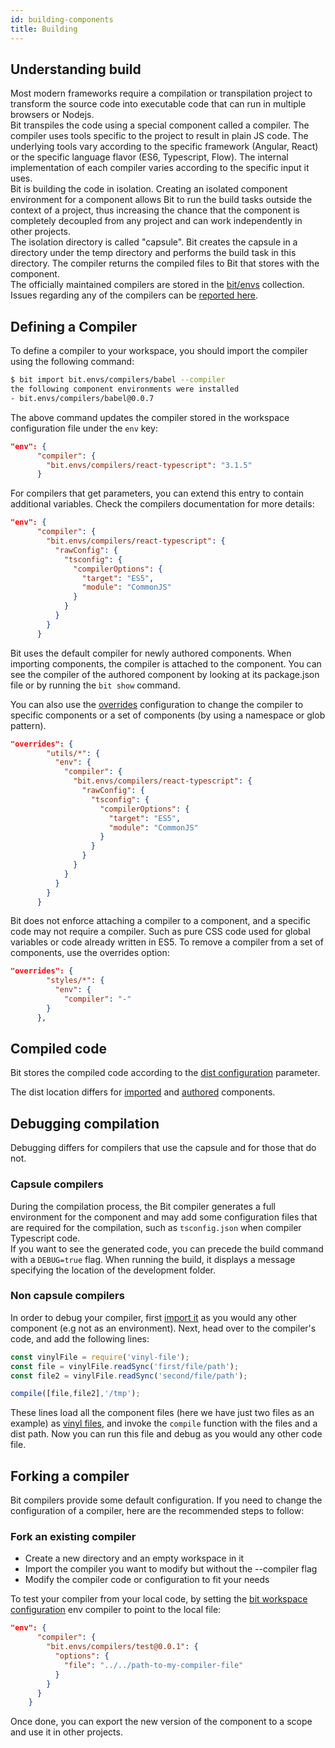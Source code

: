 ```yaml
---
id: building-components
title: Building
---
```


## Understanding build

Most modern frameworks require a compilation or transpilation project to transform the source code into executable code that can run in multiple browsers or Nodejs.  
Bit transpiles the code using a special component called a compiler. The compiler uses tools specific to the project to result in plain JS code. The underlying tools vary according to the specific framework (Angular, React) or the specific language flavor (ES6, Typescript, Flow). The internal implementation of each compiler varies according to the specific input it uses.  
Bit is building the code in isolation. Creating an isolated component environment for a component allows Bit to run the build tasks outside the context of a project, thus increasing the chance that the component is completely decoupled from any project and can work independently in other projects.  
The isolation directory is called "capsule". Bit creates the capsule in a directory under the temp directory and performs the build task in this directory. The compiler returns the compiled files to Bit that stores with the component.  
The officially maintained compilers are stored in the [bit/envs](https://bit.dev/bit/envs) collection. Issues regarding any of the compilers can be [reported here](https://github.com/teambit/envs).

## Defining a Compiler

To define a compiler to your workspace, you should import the compiler using the following command:  

```bash
$ bit import bit.envs/compilers/babel --compiler
the following component environments were installed
- bit.envs/compilers/babel@0.0.7
```

The above command updates the compiler stored in the workspace configuration file under the `env` key:  

```json
"env": {
      "compiler": {
        "bit.envs/compilers/react-typescript": "3.1.5"
      }
```

For compilers that get parameters, you can extend this entry to contain additional variables. Check the compilers documentation for more details:  

```json
"env": {
      "compiler": {
        "bit.envs/compilers/react-typescript": {
          "rawConfig": {
            "tsconfig": {
              "compilerOptions": {
                "target": "ES5",
                "module": "CommonJS"
              }
            }
          }
        }
      }
```

Bit uses the default compiler for newly authored components. When importing components, the compiler is attached to the component. You can see the compiler of the authored component by looking at its package.json file or by running the `bit show` command.  

You can also use the [overrides](/docs/overrides) configuration to change the compiler to specific components or a set of components (by using a namespace or glob pattern).  

```json
"overrides": {
        "utils/*": {
          "env": {
            "compiler": {
              "bit.envs/compilers/react-typescript": {
                "rawConfig": {
                  "tsconfig": {
                    "compilerOptions": {
                      "target": "ES5",
                      "module": "CommonJS"
                    }
                  }
                }
              }
            }
          }
        }
      }
```

Bit does not enforce attaching a compiler to a component, and a specific code may not require a compiler. Such as pure CSS code used for global variables or code already written in ES5. To remove a compiler from a set of components, use the overrides option:  

```json
"overrides": {
        "styles/*": {
          "env": {
            "compiler": "-"
        }
      },
```

## Compiled code

Bit stores the compiled code according to the [dist configuration](/docs/conf-bit-json#dist) parameter.  

The dist location differs for [imported](/docs/workspace#build-directory) and [authored](/docs/workspace#build-files) components.  

## Debugging compilation

Debugging differs for compilers that use the capsule and for those that do not.  

### Capsule compilers

During the compilation process, the Bit compiler generates a full environment for the component and may add some configuration files that are required for the compilation, such as `tsconfig.json` when compiler Typescript code.  
If you want to see the generated code, you can precede the build command with a `DEBUG=true` flag. When running the build, it displays a message specifying the location of the development folder.  

### Non capsule compilers

In order to debug your compiler, first [import it](/docs/apis/cli-all#import) as you would any other component (e.g not as an environment).
Next, head over to the compiler's code, and add the following lines:

```js
const vinylFile = require('vinyl-file');
const file = vinylFile.readSync('first/file/path');
const file2 = vinylFile.readSync('second/file/path');

compile([file,file2],'/tmp');
```

These lines load all the component files (here we have just two files as an example) as [vinyl files](https://github.com/sindresorhus/vinyl-file), and invoke the `compile` function with the files and a dist path. Now you can run this file and debug as you would any other code file.

## Forking a compiler

Bit compilers provide some default configuration. If you need to change the configuration of a compiler, here are the recommended steps to follow:  

### Fork an existing compiler

- Create a new directory and an empty workspace in it
- Import the compiler you want to modify but without the --compiler flag
- Modify the compiler code or configuration to fit your needs

To test your compiler from your local code, by setting the [bit workspace configuration](/docs/conf-bit-json.html) env compiler to point to the local file:  

```json
"env": {
      "compiler": {
        "bit.envs/compilers/test@0.0.1": {
          "options": {
            "file": "../../path-to-my-compiler-file"
          }
        }
      }
    }
```

Once done, you can export the new version of the component to a scope and use it in other projects.  
